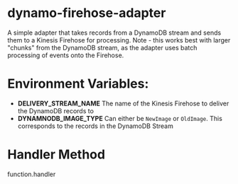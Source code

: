 # dynamo-firehose-adapter
A simple adapter that takes records from a DynamoDB stream and sends them to a Kinesis Firehose for processing.
Note - this works best with larger "chunks" from the DynamoDB stream, as the adapter uses batch processing of events onto the Firehose.

# Environment Variables:
- **DELIVERY_STREAM_NAME** The name of the Kinesis Firehose to deliver the DynamoDB records to
- **DYNAMNODB_IMAGE_TYPE** Can either be `NewImage` or `OldImage`. This corresponds to the records in the DynamoDB Stream

# Handler Method
function.handler


